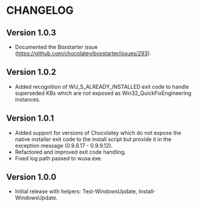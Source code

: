 ﻿# CHANGELOG

## Version 1.0.3

- Documented the Boxstarter issue (https://github.com/chocolatey/boxstarter/issues/293).

## Version 1.0.2

- Added recognition of WU_S_ALREADY_INSTALLED exit code to handle superseded KBs which are not exposed as Win32_QuickFixEngineering instances.

## Version 1.0.1

- Added support for versions of Chocolatey which do not expose the native installer exit code to the install script but provide it in the exception message (0.9.8.17 - 0.9.9.12).
- Refactored and improved exit code handling.
- Fixed log path passed to wusa.exe.

## Version 1.0.0

- Initial release with helpers: Test-WindowsUpdate, Install-WindowsUpdate.
